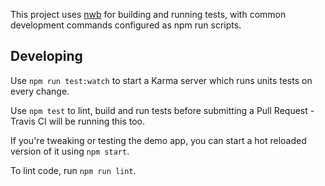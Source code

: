 This project uses [nwb](https://github.com/insin/nwb) for building and running tests, with common development commands configured as npm run scripts.

## Developing

Use `npm run test:watch` to start a Karma server which runs units tests on every change.

Use `npm test` to lint, build and run tests before submitting a Pull Request - Travis CI will be running this too.

If you're tweaking or testing the demo app, you can start a hot reloaded version of it using `npm start`.

To lint code, run `npm run lint`.
